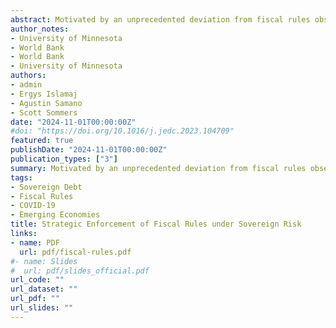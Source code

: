 ```yaml
---
abstract: Motivated by an unprecedented deviation from fiscal rules observed during the COVID-19 pandemic, we develop a sovereign debt model with strategic enforcement of fiscal rules. Empirically, we document that the presence of fiscal rules is statistically significantly associated with lower sovereign spreads during the COVID-19 crisis. This correlation persists even when nations deviate from the rule, suggesting that financial markets do not penalize deviations from the rule during global crises due to an expectation of post-crisis compliance. To test our hypothesis, we enhance a sovereign debt model with the possibility of deviating from the fiscal rule by imposing an exogenous cost of deviation. We show that, if there is no deviation cost during a global crisis, the model can rationalize quantitatively the sovereign spread compressing effect of fiscal rules. Overall, the findings suggest that fiscal rules can help emerging markets and developing economies signal fiscal responsibility during episodes of global financial stress, reducing borrowing costs relative to countries without fiscal rules. 
author_notes:
- University of Minnesota
- World Bank
- World Bank
- University of Minnesota
authors:
- admin
- Ergys Islamaj
- Agustin Samano
- Scott Sommers
date: "2024-11-01T00:00:00Z"
#doi: "https://doi.org/10.1016/j.jedc.2023.104709"
featured: true
publishDate: "2024-11-01T00:00:00Z"
publication_types: ["3"]
summary: Motivated by an unprecedented deviation from fiscal rules observed during the COVID-19 pandemic, we develop a sovereign debt model with strategic enforcement of fiscal rules. Empirically, we document that the presence of fiscal rules is statistically significantly associated with lower sovereign spreads during the COVID-19 crisis. This correlation persists even when nations deviate from the rule, suggesting that financial markets do not penalize deviations from the rule during global crises due to an expectation of post-crisis compliance. To test our hypothesis, we enhance a sovereign debt model with the possibility of deviating from the fiscal rule by imposing an exogenous cost of deviation. We show that, if there is no deviation cost during a global crisis, the model can rationalize quantitatively the sovereign spread compressing effect of fiscal rules. Overall, the findings suggest that fiscal rules can help emerging markets and developing economies signal fiscal responsibility during episodes of global financial stress, reducing borrowing costs relative to countries without fiscal rules. 
tags:
- Sovereign Debt
- Fiscal Rules
- COVID-19
- Emerging Economies
title: Strategic Enforcement of Fiscal Rules under Sovereign Risk
links:
- name: PDF
  url: pdf/fiscal-rules.pdf
#- name: Slides
#  url: pdf/slides_official.pdf
url_code: ""
url_dataset: ""
url_pdf: ""
url_slides: ""
---
```


